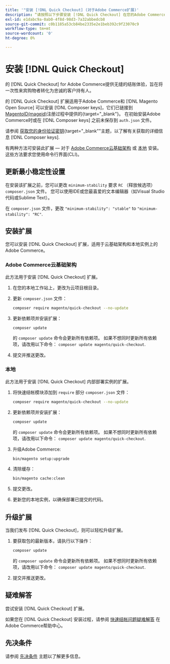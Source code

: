 ```yaml
---
title: '"安装 [!DNL Quick Checkout] (对于Adobe Commerce扩展)'
description: “请按照以下步骤安装 [!DNL Quick Checkout] 在您的Adobe Commerce项目中。”
exl-id: e1dabc9a-0ab0-4f8d-98d3-7a32abbedcb8
source-git-commit: c0b1185a53cb84be2335e2e1beb392c9f23070c9
workflow-type: tm+mt
source-wordcount: '0'
ht-degree: 0%

---
```


# 安装 [!DNL Quick Checkout]

的 [!DNL Quick Checkout] for Adobe Commerce提供无缝的结账体验，旨在将一次性来宾购物者转化为忠诚的客户持有人。

的 [!DNL Quick Checkout] 扩展适用于Adobe Commerce和 [!DNL Magento Open Source] 可以安装 [!DNL Composer keys]，它们已链接到 [MagentoID(mageid)](https://devdocs.magento.com/marketplace/sellers/profile-personal.html#field-descriptions)注册过程中提供的{target=&quot;_blank&quot;}。 在初始安装Adobe Commerce时或在 [!DNL Composer keys] 之前未保存到 `auth.json` 文件。

请参阅 [获取您的身份验证密钥](https://devdocs.magento.com/guides/v2.4/install-gde/prereq/connect-auth.html){target=&quot;_blank&quot;&quot;主题，以了解有关获取的详细信息 [!DNL Composer keys].

有两种方法可安装此扩展 — 对于 [Adobe Commerce云基础架构](#magento-commerce-cloud) 或 [本地](#on-premises) 安装。 这些方法要求您使用命令行界面(CLI)。

## 更新最小稳定性设置

在安装该扩展之前，您可以更改 `minimum-stability` 要求 `RC` （释放候选项） `composer.json` 文件。 您可以使用IDE或您最喜爱的文本编辑器（如Visual Studio代码或Sublime Text）。

在 `composer.json` 文件，更改 `"minimum-stability": "stable"` to `"minimum-stability": "RC"`.

## 安装扩展

您可以安装 [!DNL Quick Checkout] 扩展，适用于云基础架构和本地实例上的Adobe Commerce。

### Adobe Commerce云基础架构

此方法用于安装 [!DNL Quick Checkout] 扩展。

1. 在您的本地工作站上，更改为云项目根目录。

1. 更新 `composer.json` 文件：

   ```bash
   composer require magento/quick-checkout --no-update
   ```

1. 更新依赖项并安装扩展：

   ```bash
   composer update
   ```

   的 `composer update` 命令会更新所有依赖项。 如果不想同时更新所有依赖项，请改用以下命令： `composer update magento/quick-checkout`.

1. 提交并推送更改。

### 本地

此方法用于安装 [!DNL Quick Checkout] 内部部署实例的扩展。

1. 将快速结帐模块添加到 `require` 部分 `composer.json` 文件：

   ```bash
   composer require magento/quick-checkout --no-update
   ```

1. 更新依赖项并安装扩展：

   ```bash
   composer update
   ```

   的 `composer update` 命令会更新所有依赖项。 如果不想同时更新所有依赖项，请改用以下命令： `composer update magento/quick-checkout`.

1. 升级Adobe Commerce:

   ```bash
   bin/magento setup:upgrade
   ```

1. 清除缓存：

   ```bash
   bin/magento cache:clean
   ```

1. 提交更改。
1. 更新您的本地实例，以确保部署已提交的代码。

## 升级扩展

当我们发布 [!DNL Quick Checkout]，则可以轻松升级扩展。

1. 要获取包的最新版本，请执行以下操作：

   ```bash
   composer update
   ```

   的 `composer update` 命令会更新所有依赖项。 如果不想同时更新所有依赖项，请改用以下命令： `composer update magento/quick-checkout`.

1. 提交并推送更改。

## 疑难解答

尝试安装 [!DNL Quick Checkout] 扩展。

如果您在 [!DNL Quick Checkout] 安装过程，请参阅 [快速结帐问题疑难解答](https://support.magento.com/hc/en-us/articles/6909450342541) 在Adobe Commerce帮助中心。

## 先决条件

请参阅 [先决条件](../quick-checkout/prerequisites.md) 主题以了解更多信息。
